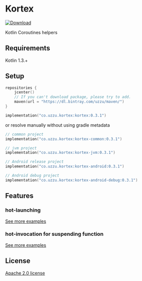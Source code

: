 # Kortex

[![Download](https://api.bintray.com/packages/uzzu/maven/kortex/images/download.svg)](https://bintray.com/uzzu/maven/kortex/_latestVersion)

Kotlin Coroutines helpers

## Requirements

Kotlin 1.3.+

## Setup

```kotlin
repositories {
    jcenter()
    // If you can't download package, please try to add.
    maven(url = "https://dl.bintray.com/uzzu/maven/")
}
```

```kotlin
implementation("co.uzzu.kortex:kortex:0.3.1")
```

or resolve manually without using gradle metadata

```kotlin
// common project
implementation("co.uzzu.kortex:kortex-common:0.3.1")

// jvm project
implementation("co.uzzu.kortex:kortex-jvm:0.3.1")

// Android release project
implementation("co.uzzu.kortex:kortex-android:0.3.1")

// Android debug project
implementation("co.uzzu.kortex:kortex-android-debug:0.3.1")
```

## Features

### hot-launching

[See more examples](subprojects/core/src/jvmTest/kotlin/co/uzzu/kortex/HotLaunchJvmTest.kt)

### hot-invocation for suspending function

[See more examples](subprojects/core/src/jvmTest/kotlin/co/uzzu/kortex/HotInvocationJvmTest.kt)

## License

[Apache 2.0 license](LICENSE.txt)

